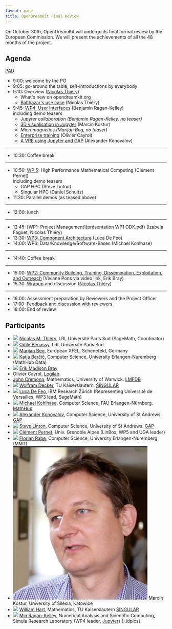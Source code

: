 ```yaml
---
layout: page
title: OpenDreamKit Final Review
---
```


On October 30th, OpenDreamKit will undergo its final formal review
by the European Commission. We will present the achievements of all the
48 months of the project.

## Agenda

[PAD](https://hackmd.io/TpyMyvlzTPmajWX3TtwfHw)

- 9:00: welcome by the PO
- 9:05: go-around the table, self-introductions by everybody
- 9:10: Overview ([Nicolas Thiéry](http://Nicolas.Thiery.name))
  - What's new on opendreamkit.org
  - [Balthazar's use case](https://mybinder.org/v2/gh/OpenDreamKit/demo-semigroup-representation-theory/master?filepath=demo.ipynb)
    (Nicolas Thiéry)
- 9:45: [WP4: User Interfaces](./wp4.pdf)
  (Benjamin Ragan-Kelley)<br/>
    including demo teasers
    - *Jupyter collaboration (Benjamin Ragan-Kelley, no teaser)*
    - [3D visualisation in Jupyter](./wp4-k3d-vis.pdf)
      (Marcin Kostur)
    - *Micromagnetics (Marijan Beg, no teaser)*
    - [Enterprise training](./wp4_lightning_talk-vre_for_professional_training.pdf)
      (Olivier Cayrol)
    - [A VRE using Jupyter and GAP](./WP4_lightning_talk-Jupyter_and_GAP.pdf) (Alexander Konovalov)

***

- 10:30: Coffee break

***

- 10:50: [WP 5](WP5_pres.pdf): High Performance Mathematical Computing (Clément Pernet)<br/>
    including demo teasers
    - GAP HPC (Steve Linton)
    - Singular HPC (Daniel Schultz)
- 11:30: Parallel demos (as teased above)

***

- 12:00: lunch

***

- 12:45: [WP1: Project Management](présentation WP1 ODK.pdf) (Izabela Faguet, Nicolas Thiéry) 
- 13:30: [WP3: Component Architecture](https://mybinder.org/v2/gh/opendreamkit/opendreamkit.github.io/master?filepath=meetings%2F2019-10-30-Luxembourg%2FProjectReview%2FWP3.ipynb) (Luca De Feo)
- 14:00: WP6: Data/Knowledge/Software-Bases (Michael Kohlhase)

***

- 14:40: Coffee break

***

- 15:00: [WP2: Community Building, Training, Dissemination, Exploitation, and Outreach](WP2) (Viviane Pons via video link, Erik Bray)
- 15:30: [Wrapup](wrapup-final.pdf) and discussion ([Nicolas Thiéry](http://Nicolas.Thiery.name))

***

- 16:00: Assessment preparation by Reviewers and the Project Officer
- 17:00: Feedback and discussion with reviewers
- 18:00: End of review

## Participants

- ![](http://nicolas.thiery.name/id.jpg) [Nicolas M. Thiéry](http://Nicolas.Thiery.name), LRI, Université Paris Sud (SageMath, Coordinator)
- ![](https://img-0.journaldunet.com/cpztLhBur-LtpWcLV_witkYrvdw=/250x/smart/d8950c0639354214bf9a748c7c4a9f84/ccmcms-jdn/2235975.jpg) [Odile Bénassy](http://github.com/zerline), LRI, Université Paris Sud
- ![](https://cmg.soton.ac.uk/media/people/mb4e10.medium.jpg) [Marijan Beg](https://cmg.soton.ac.uk/people/mb1a15/), European XFEL, Schenefeld, Germany
- ![](https://kwarc.info/public/images/kbercic.jpg) [Katja Berčič](https://kwarc.info/people/kbercic/), Computer Science, University Erlangen-Nuremberg (MathHub Data)
- ![](https://avatars1.githubusercontent.com/u/676149?s=180&v=4) [Erik Madison Bray](https://iguananaut.net)
- Olivier Cayrol, [Logilab](https://www.logilab.fr/)
- [John Cremona](http://homepages.warwick.ac.uk/staff/J.E.Cremona/), Mathematics, University of Warwick.  [LMFDB](http://www.lmfdb.org/)
- ![](https://opc.mfo.de/photoNormal?id=17996)
[Wolfram Decker](https://www.mathematik.uni-kl.de/agag/personen/leitung/decker/), TU Kaiserslautern. [SINGULAR](https://www.singular.uni-kl.de/)
- ![](https://defeo.lu/img/luca-drink.jpg) [Luca De Feo](https://defeo.lu/), IBM Research Zürich (Representing Université de Versailles, WP3 lead, SageMath)
- ![](https://kwarc.info/public/images/mkohlhase.jpg) [Michael Kohlhase](https://kwarc.info/kohlhase), Computer Science, FAU Erlangen-Nürnberg.  [MathHub](http://mathhub.info/)
- ![](https://www.cs.st-andrews.ac.uk/cs-web-data/People/alexk/img.jpg) [Alexander Konovalov](https://alex-konovalov.github.io/), Computer Science, University of St Andrews. [GAP](https://www.gap-system.org/)
- ![](https://www.cs.st-andrews.ac.uk/cs-web-data/People/sal/img.jpg) [Steve Linton](https://www.cs.st-andrews.ac.uk/directory/person?id=sal), Computer Science, University of St Andrews. [GAP](https://www.gap-system.org/)
- ![](https://ljk.imag.fr/membres/Clement.Pernet/portrait.JPG) [Clément Pernet]( https://ljk.imag.fr/membres/Clement.Pernet), Univ. Grenoble Alpes (LinBox, WP5 and UGA leader)
- ![](https://kwarc.info/people/frabe/florian_rabe_small.jpg) [Florian Rabe](https://kwarc.info/people/frabe/), Computer Science, University Erlangen-Nuremberg (MMT)
- ![](/public/images/mk.png) Marcin Kostur, University of Silesia, Katowice
- ![](https://www.mathematik.uni-kl.de/fileadmin/AG_Algebra_Geometrie_und_Computeralgebra/Profilbilder/bill.jpg) [William Hart](https://www.mathematik.uni-kl.de/agag/personen/dozenten/), Mathematics, TU Kaiserslautern [SINGULAR](https://www.singular.uni-kl.de/)
- ![](https://secure.gravatar.com/avatar/d5b897c37001627c2e3ad3c1e8a7e6fb?size=40)
  [Min Ragan-Kelley](https://www.simula.no/people/benjaminrk),
  Numerical Analysis and Scientific Computing,
  Simula Research Laboratory
  (WP4 leader, [Jupyter](https://jupyter.org))
{:.idpics}

<style>
.idpics img {
  width: 40px;
  margin: 2px;
  cursor: pointer;
}
.idpics li {
  margin-left: 20px;
  min-height: 42px;
  list-style-type: none;
}
</style>

<script>
document.querySelectorAll('.idpics img').forEach(p => {
  p.parentNode.style.transform = 'translateX(-42px) translateX(-1ex)';
  p.addEventListener('click', () => window.open(p.src));
});
</script>
